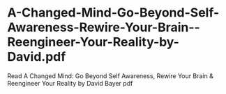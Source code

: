 # A-Changed-Mind-Go-Beyond-Self-Awareness-Rewire-Your-Brain--Reengineer-Your-Reality-by-David.pdf
Read A Changed Mind: Go Beyond Self Awareness, Rewire Your Brain &amp; Reengineer Your Reality by David Bayer pdf
